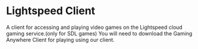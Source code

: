 # Lightspeed Client
A client for accessing and playing video games on the Lightspeed cloud gaming service.(only for SDL games)
You will need to download the Gaming Anywhere Client for playing using our client.
